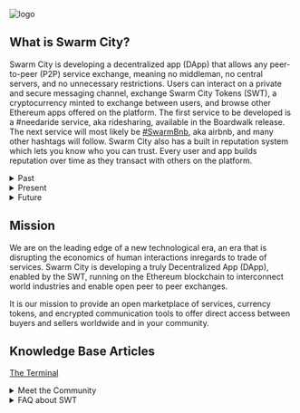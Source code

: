 ![logo](https://cloud.githubusercontent.com/assets/17633374/25299052/33dc2a9c-26c9-11e7-95a4-e0356d2a680c.jpg)


## What is Swarm City?

Swarm City is developing a decentralized app (DApp) that allows any peer-to-peer (P2P) service exchange, meaning no middleman, no central servers, and no unnecessary restrictions. Users can interact on a private and secure messaging channel, exchange Swarm City Tokens (SWT), a cryptocurrency minted to exchange between users, and browse other Ethereum apps offered on the platform. The first service to be developed is a #needaride service, aka ridesharing, available in the Boardwalk release. The next service will most likely be [#SwarmBnb](https://https://swarmbnb.com), aka airbnb, and many other hashtags will follow. Swarm City also has a built in reputation system which lets you know who you can trust. Every user and app builds reputation over time as they transact with others on the platform.


<details><summary>Past</summary>

* The project emerged from a grassroots effort to create an alternative for rideshare drivers who were stuck in the middele of regulators and greedy corporate middlemen. We had tokensale to fund our project
* [Arcade City whitepaper](https://drive.google.com/file/d/0B9RSMdR2vWssV2JJX0t6dmN6SUk/view)
* Swarm City was formed as a result of a [brandfork](https://press.swarm.city/forking-a-brand-cde5de87d46a), the Ethereum development team and the project cofounders separated from the original project, known as Arcade City
* [Getting organized](https://medium.com/arcade-city-press/getting-organized-62b91a7a0541)
* [New Year, New Name, Same Teams](https://press.swarm.city/happy-new-year-a52f80043cc7#.uco0arcyo)  
</details>


<details><summary>Present</summary>

* Decentralized App built on the Ethereum blockchain, check the [code](https://github.com/swarmcity)
* The First Release [Terminal](https://swarm.city) - create a digital wallet, convert ARC to SWT, send & receive SWT
* Token exchange [whitepaper](https://github.com/swarmcity/sc-token/blob/master/token-exchange-miniwhitepaper.md)
* [Beta testing](https://github.com/SwarmCitySupport/Beta-testing) on every sprint release
* Official press releases [Swarm City Times](https://press.swarm.city/launch-swarm-city-terminal-f32a8264d98f#.87579vodh)
* [Buy SWT on Changelly](https://press.swarm.city/changelly-adds-swarm-city-token-allowing-credit-card-payments-for-swt-9e503789df63)
</details>


<details><summary>Future</summary>

* Second Release [Boardwalk](https://github.com/swarmcity/sc-boardwalk) coming soon
* Project [roadmap](https://press.swarm.city/unmistakably-swarm-city-9522606f88) - even bigger community  
* Storefront - more services will become available 
</details>


## Mission

We are on the leading edge of a new technological era, an era that is disrupting the economics of human interactions inregards to trade of services. Swarm City is developing a truly Decentralized App (DApp), enabled by the SWT, running on the Ethereum blockchain to interconnect world industries and enable open peer to peer exchanges.

It is our mission to provide an open marketplace of services, currency tokens, and encrypted communication tools to offer direct access between buyers and sellers worldwide and in your community.


## Knowledge Base Articles  

[The Terminal](https://github.com/QueenBeeSC/swarm.city-Terminal)

<details><summary>Meet the Community</summary>

* [Slack](https://slackinvite.swarm.city/) (recommended)
* [Facebook](https://www.facebook.com/SwarmCityDApp/)
* [Global Facebook Community](https://queenbeesc.github.io/NeedARide/) 
* [Reddit](https://www.reddit.com/r/SwarmCity/)
* [Youtube](https://www.youtube.com/channel/UCsHBWn_ytZ3xdMbTyYe5Ifg/videos)
* [Twitter](https://twitter.com/SwarmCityDApp)
* [Medium](https://press.swarm.city/about)
* Subscribe to our [mailing list](http://eepurl.com/cH1485)
</details>


<details><summary>FAQ about SWT</summary>

* ##### Who is behind Swarm City Token (SWT)?
  * [Team](https://getactivein.swarm.city/)  
  * [Advisors](https://advisors.swarm.city/)
  
* ##### Where are the funds from the tokensale?
    * [Etherscan](https://etherscan.io/address/0x50126e8fcb9be29f83c6bbd913cc85b40eaf86fc)
  
* ##### Is SWT listed on any crypto exchanges? 
    * [Bittrex](https://bittrex.com/Market/Index?MarketName=BTC-SWT)
    * [Etherdelta](https://etherdelta.github.io/#SWT-ETH)
    * [Cryptoderivates](https://cryptoderivatives.market/token/SWT)
    * [Changelly](https://changelly.com)
    * [Coincap](http://coinmarketcap.com/assets/swarm-city/#charts)

* ##### How can I tell what my SWT tokens are worth?
    * [Cryptocompare](https://www.cryptocompare.com/coins/swt/overview/BTC)
    * [Dragonfrugal](https://dragonfrugal.com/coin-prices/index.php)
    
* ##### Is there a tutorial on how to buy SWT? 
    * Bittrex tutorial on [Youtube](https://www.youtube.com/watch?v=CJIOeYI-e7o)

* ##### How do I convert ARC to SWT?
    * Visit the Swarm City Support FAQ - [ARC2SWT](https://swarmcitysupport.github.io/FAQ/#arc-to-swt-token-exchange)

* #####  Where can I view the SWT token contract?
    * SWT ERC-20 token contract on [Etherscan](https://etherscan.io/token/0xB9e7F8568e08d5659f5D29C4997173d84CdF2607)

* ##### How can I see SWT transactions?
    * [Ethplorer](https://ethplorer.io/address/0xb9e7f8568e08d5659f5d29c4997173d84cdf2607#pageSize=100)
    
* ##### When will the Swarm City DApp be released?
  * It is already available [ https://swarm.city ]. We are close to a MVP status. Which means it will be usable with the minimum set of functions that are needed. After that we improve and enhance the product so that it gets really smooth, neat and easy to use. 
  
* ##### Are there more FAQ about Swarm City?
  * Sure! Visit [Swarm City Support FAQ](https://swarmcitysupport.github.io/FAQ/)


<details><summary>Blockchain Basics</summary>

* Learn about altcoins, blockchain, Ethereum, and more subscribe to [Blockgeek](https://blockgeek.com)
* Interested in coding? [learn more](https://dappsforbeginners.wordpress.com/)
* Our app is not just an app. It is a DApp. Learn more about [DApps](http://ethereum.stackexchange.com/questions/383/what-is-a-dapp)
* Watch Ethereum transactions on [Etherscan](https://etherscan.io)
</details>


### Need More Help?

* Join us on [Slack](https://swarmcity.slack.com/messages/support/)
* Email support@swarm.city

